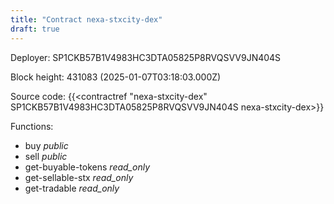 ```yaml
---
title: "Contract nexa-stxcity-dex"
draft: true
---
```

Deployer: SP1CKB57B1V4983HC3DTA05825P8RVQSVV9JN404S


 



Block height: 431083 (2025-01-07T03:18:03.000Z)

Source code: {{<contractref "nexa-stxcity-dex" SP1CKB57B1V4983HC3DTA05825P8RVQSVV9JN404S nexa-stxcity-dex>}}

Functions:

* buy _public_
* sell _public_
* get-buyable-tokens _read_only_
* get-sellable-stx _read_only_
* get-tradable _read_only_
